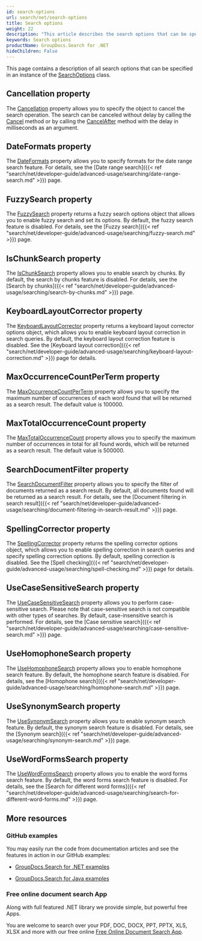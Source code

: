 ```yaml
---
id: search-options
url: search/net/search-options
title: Search options
weight: 22
description: "This article describes the search options that can be specified in an instance of the SearchOptions class."
keywords: Search options
productName: GroupDocs.Search for .NET
hideChildren: False
---
```

This page contains a description of all search options that can be specified in an instance of the [SearchOptions](https://apireference.groupdocs.com/net/search/groupdocs.search.options/searchoptions) class.

## Cancellation property

The [Cancellation](https://apireference.groupdocs.com/net/search/groupdocs.search.options/searchoptions/properties/cancellation) property allows you to specify the object to cancel the search operation. The search can be canceled without delay by calling the [Cancel](https://apireference.groupdocs.com/net/search/groupdocs.search.common/cancellation/methods/cancel) method or by calling the [CancelAfter](https://apireference.groupdocs.com/net/search/groupdocs.search.common/cancellation/methods/cancelafter) method with the delay in milliseconds as an argument.

## DateFormats property

The [DateFormats](https://apireference.groupdocs.com/net/search/groupdocs.search.options/searchoptions/properties/dateformats) property allows you to specify formats for the date range search feature. For details, see the [Date range search]({{< ref "search/net/developer-guide/advanced-usage/searching/date-range-search.md" >}}) page.

## FuzzySearch property

The [FuzzySearch](https://apireference.groupdocs.com/net/search/groupdocs.search.options/searchoptions/properties/fuzzysearch) property returns a fuzzy search options object that allows you to enable fuzzy search and set its options. By default, the fuzzy search feature is disabled. For details, see the [Fuzzy search]({{< ref "search/net/developer-guide/advanced-usage/searching/fuzzy-search.md" >}}) page.

## IsChunkSearch property

The [IsChunkSearch](https://apireference.groupdocs.com/net/search/groupdocs.search.options/searchoptions/properties/ischunksearch) property allows you to enable search by chunks. By default, the search by chunks feature is disabled. For details, see the [Search by chunks]({{< ref "search/net/developer-guide/advanced-usage/searching/search-by-chunks.md" >}}) page.

## KeyboardLayoutCorrector property

The [KeyboardLayoutCorrector](https://apireference.groupdocs.com/net/search/groupdocs.search.options/searchoptions/properties/keyboardlayoutcorrector) property returns a keyboard layout corrector options object, which allows you to enable keyboard layout correction in search queries. By default, the keyboard layout correction feature is disabled. See the [Keyboard layout correction]({{< ref "search/net/developer-guide/advanced-usage/searching/keyboard-layout-correction.md" >}}) page for details.

## MaxOccurrenceCountPerTerm property

The [MaxOccurrenceCountPerTerm](https://apireference.groupdocs.com/net/search/groupdocs.search.options/searchoptions/properties/maxoccurrencecountperterm) property allows you to specify the maximum number of occurrences of each word found that will be returned as a search result. The default value is 100000.

## MaxTotalOccurrenceCount property

The [MaxTotalOccurrenceCount](https://apireference.groupdocs.com/net/search/groupdocs.search.options/searchoptions/properties/maxtotaloccurrencecount) property allows you to specify the maximum number of occurrences in total for all found words, which will be returned as a search result. The default value is 500000.

## SearchDocumentFilter property

The [SearchDocumentFilter](https://apireference.groupdocs.com/net/search/groupdocs.search.options/searchoptions/properties/searchdocumentfilter) property allows you to specify the filter of documents returned as a search result. By default, all documents found will be returned as a search result. For details, see the [Document filtering in search result]({{< ref "search/net/developer-guide/advanced-usage/searching/document-filtering-in-search-result.md" >}}) page.

## SpellingCorrector property

The [SpellingCorrector](https://apireference.groupdocs.com/net/search/groupdocs.search.options/searchoptions/properties/spellingcorrector) property returns the spelling corrector options object, which allows you to enable spelling correction in search queries and specify spelling correction options. By default, spelling correction is disabled. See the [Spell checking]({{< ref "search/net/developer-guide/advanced-usage/searching/spell-checking.md" >}}) page for details.

## UseCaseSensitiveSearch property

The [UseCaseSensitiveSearch](https://apireference.groupdocs.com/net/search/groupdocs.search.options/searchoptions/properties/usecasesensitivesearch) property allows you to perform case-sensitive search. Please note that case-sensitive search is not compatible with other types of searches. By default, case-insensitive search is performed. For details, see the [Case sensitive search]({{< ref "search/net/developer-guide/advanced-usage/searching/case-sensitive-search.md" >}}) page.

## UseHomophoneSearch property

The [UseHomophoneSearch](https://apireference.groupdocs.com/net/search/groupdocs.search.options/searchoptions/properties/usehomophonesearch) property allows you to enable homophone search feature. By default, the homophone search feature is disabled. For details, see the [Homophone search]({{< ref "search/net/developer-guide/advanced-usage/searching/homophone-search.md" >}}) page.

## UseSynonymSearch property

The [UseSynonymSearch](https://apireference.groupdocs.com/net/search/groupdocs.search.options/searchoptions/properties/usesynonymsearch) property allows you to enable synonym search feature. By default, the synonym search feature is disabled. For details, see the [Synonym search]({{< ref "search/net/developer-guide/advanced-usage/searching/synonym-search.md" >}}) page.

## UseWordFormsSearch property

The [UseWordFormsSearch](https://apireference.groupdocs.com/net/search/groupdocs.search.options/searchoptions/properties/usewordformssearch) property allows you to enable the word forms search feature. By default, the word forms search feature is disabled. For details, see the [Search for different word forms]({{< ref "search/net/developer-guide/advanced-usage/searching/search-for-different-word-forms.md" >}}) page.

## More resources

### GitHub examples

You may easily run the code from documentation articles and see the features in action in our GitHub examples:

*   [GroupDocs.Search for .NET examples](https://github.com/groupdocs-search/GroupDocs.Search-for-.NET)
    
*   [GroupDocs.Search for Java examples](https://github.com/groupdocs-search/GroupDocs.Search-for-Java)
    

### Free online document search App

Along with full featured .NET library we provide simple, but powerful free Apps.

You are welcome to search over your PDF, DOC, DOCX, PPT, PPTX, XLS, XLSX and more with our free online [Free Online Document Search App](https://products.groupdocs.app/search).
